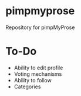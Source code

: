 # pimpmyprose
Repository for pimpMyProse

# To-Do
+ Ability to edit profile
+ Voting mechanisms
+ Ability to follow
+ Categories
